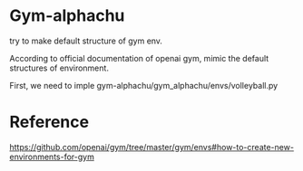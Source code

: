 # Gym-alphachu

try to make default structure of gym env.

According to official documentation of openai gym, mimic the default structures of environment.

First, we need to imple gym-alphachu/gym_alphachu/envs/volleyball.py

# Reference

https://github.com/openai/gym/tree/master/gym/envs#how-to-create-new-environments-for-gym

